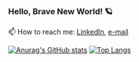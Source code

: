 ### Hello, Brave New World! 🪐

<!--
**r-mura/r-mura** is a ✨ _special_ ✨ repository because its `README.md` (this file) appears on your GitHub profile.

Here are some ideas to get you started:

- 🔭 I’m currently working on ...
- 🌱 I’m currently learning ...
- 👯 I’m looking to collaborate on ...
- 🤔 I’m looking for help with ...
- 💬 Ask me about ...
- 📫 How to reach me: [LinkedIn](https://www.linkedin.com/in/riccardo-mura-2b4b426a/), [personal mail](riccardo_mura@yahoo.com)
- 😄 Pronouns: ...
- ⚡ Fun fact: ...
-->
📫 How to reach me: [LinkedIn](https://www.linkedin.com/in/riccardo-mura-2b4b426a/), [e-mail](mailto:riccardo_mura@yahoo.com)

[![Anurag's GitHub stats](https://github-readme-stats.vercel.app/api?username=r-mura&include_all_commits=true&count_private=true&show_icons=true&theme=calm)](https://github.com/anuraghazra/github-readme-stats)
[![Top Langs](https://github-readme-stats.vercel.app/api/top-langs/?username=r-mura&layout=compact&langs_count=8&theme=calm)](https://github.com/anuraghazra/github-readme-stats)
